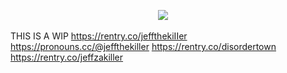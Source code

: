 ⠀⠀⠀⠀⠀⠀⠀⠀⠀⠀⠀⠀⠀⠀⠀⠀⠀⠀⠀⠀⠀⠀⠀![](https://i.imgur.com/hBPa00u.png)



THIS IS A WIP
https://rentry.co/jeffthekiIIer
https://pronouns.cc/@jeffthekiller
https://rentry.co/disordertown
https://rentry.co/jeffzakiller
